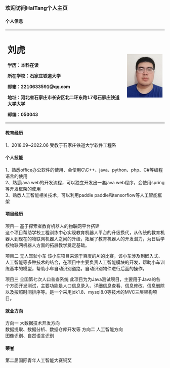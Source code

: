 ### 欢迎访问HaiTang个人主页

#### 个人信息

<table border="0">
  <tr>
    <td width="75%">
      <h1>刘虎</h1>
      <p><b>学历：本科在读</b></p>
      <p><b>所在学校：石家庄铁道大学</b></p>
      <p><b>邮箱：2210633591@qq.com</b></p>
      <p><b>地址：河北省石家庄市长安区北二环东路17号石家庄铁道大学大学</b></p>
      <p><b>邮编：050043</b></p>
    </td>
    <td width="25%">
      <img src="1.jpg" width="100%">
    </td>
  </tr>
</table>

#### 教育经历

  1、2018.09~2022.06   受教于石家庄铁道大学软件工程系
  
#### 个人技能

 1、熟悉office办公软件的使用、会使用C\C++、java、python、php、C#等编程语言的使用  
 2、熟悉java web的开发流程，可以独立开发出一套java web程序，会使用spring等开发框架的使用  
 3、熟悉人工智能相关技术，可以利用paddle paddle和tensorflow等人工智能框架  
  
#### 项目经历

  项目一   基于探索者教育机器人的物联网平台搭建  
       这个项目帮助学校工程训练中心实现教育机器人平台的升级换代，从传统的教育机器人到现在的物联网机器人之间的升级，拓展了教育机器人的开发潜力，为日后学校物联网机器人方面的拓展教学奠定基础。    
        
  项目二   无人驾驶小车
        该小车项目来源于百度的AI的比赛，该小车涉及到嵌入式、人工智能等多种技术的结合，在项目中主要负责人工智能模块的开发，帮助小车训练基本的模型，帮助小车自动识别道路，自动识别物件进行后面的操作。  
  
  项目三   全国第七次人口普查系统
        此项目为为Java测试项目，主要用于Java的各个方面开发测试，主要功能是人口信息录入、详细信息查看、信息修改、信息删除以及按照时间排序等。是一个采用jdk1.8、mysql8.0等技术的MVC三层架构项目。  
        
#### 就业方向

  方向一   大数据技术开发方向  
        数据提取、数据分析、数据仓库开发等
  方向二   人工智能方向  
        图像识别、自然语言识别

#### 荣誉

   第二届国际青年人工智能大赛铜奖
    



